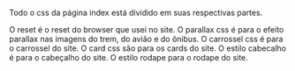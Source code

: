 Todo o css da página index está dividido em suas respectivas partes.

O reset é o reset do browser que usei no site.
O parallax css  é para o efeito parallax nas imagens do trem, do avião e do ônibus.
O carrossel css é para o carrossel do site.
O card css são para os cards do site.
O estilo cabecalho é para o cabeçalho do site.
O estilo rodape para o rodape do site.
